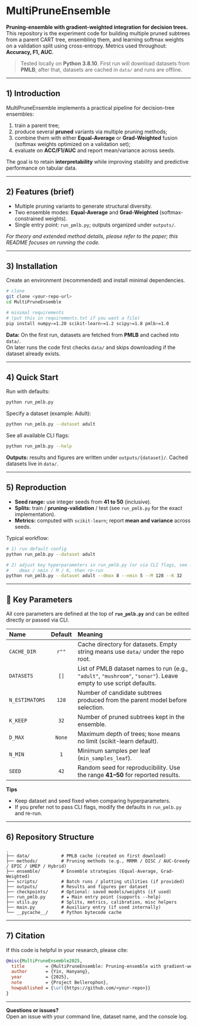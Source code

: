 # MultiPruneEnsemble

**Pruning-ensemble with gradient-weighted integration for decision trees.**  
This repository is the experiment code for building multiple pruned subtrees from a parent CART tree, ensembling them, and learning softmax weights on a validation split using cross-entropy. Metrics used throughout: **Accuracy, F1, AUC**.

> Tested locally on **Python 3.8.10**. First run will download datasets from **PMLB**; after that, datasets are cached in `data/` and runs are offline.

---

## 1) Introduction

MultiPruneEnsemble implements a practical pipeline for decision-tree ensembles:

1) train a parent tree;  
2) produce several **pruned** variants via multiple pruning methods;  
3) combine them with either **Equal-Average** or **Grad-Weighted** fusion (softmax weights optimized on a validation set);  
4) evaluate on **ACC/F1/AUC** and report mean/variance across seeds.

The goal is to retain **interpretability** while improving stability and predictive performance on tabular data.

---

## 2) Features (brief)

- Multiple pruning variants to generate structural diversity.  
- Two ensemble modes: **Equal-Average** and **Grad-Weighted** (softmax-constrained weights).  
- Single entry point: `run_pmlb.py`; outputs organized under `outputs/`.

*For theory and extended method details, please refer to the paper; this README focuses on running the code.*

---

## 3) Installation

Create an environment (recommended) and install minimal dependencies.

```bash
# clone
git clone <your-repo-url>
cd MultiPruneEnsemble

# minimal requirements
# (put this in requirements.txt if you want a file)
pip install numpy>=1.20 scikit-learn>=1.2 scipy>=1.8 pmlb>=1.0
```

**Data:** On the first run, datasets are fetched from **PMLB** and cached into `data/`.  
On later runs the code first checks `data/` and skips downloading if the dataset already exists.

---

## 4) Quick Start

Run with defaults:

```bash
python run_pmlb.py
```

Specify a dataset (example: Adult):

```bash
python run_pmlb.py --dataset adult
```

See all available CLI flags:

```bash
python run_pmlb.py --help
```

**Outputs:** results and figures are written under `outputs/{dataset}/`. Cached datasets live in `data/`.

---

## 5) Reproduction

- **Seed range:** use integer seeds from **41 to 50** (inclusive).  
- **Splits:** train / **pruning-validation** / test (see `run_pmlb.py` for the exact implementation).  
- **Metrics:** computed with `scikit-learn`; report **mean and variance** across seeds.

Typical workflow:

```bash
# 1) run default config
python run_pmlb.py --dataset adult

# 2) adjust key hyperparameters in run_pmlb.py (or via CLI flags, see --help)
#    dmax / nmin / M / K, then re-run
python run_pmlb.py --dataset adult --dmax 8 --nmin 5 --M 128 --K 32
```

---

## 🔧 Key Parameters

All core parameters are defined at the top of **`run_pmlb.py`** and can be edited directly or passed via CLI.

| Name            | Default  | Meaning |
|:----------------|:--------:|:--------|
| `CACHE_DIR`     | `r""`    | Cache directory for datasets. Empty string means use `data/` under the repo root. |
| `DATASETS`      | `[]`     | List of PMLB dataset names to run (e.g., `"adult"`, `"mushroom"`, `"sonar"`). Leave empty to use script defaults. |
| `N_ESTIMATORS`  | `128`    | Number of candidate subtrees produced from the parent model before selection. |
| `K_KEEP`        | `32`     | Number of pruned subtrees kept in the ensemble. |
| `D_MAX`         | `None`   | Maximum depth of trees; `None` means no limit (scikit-learn default). |
| `N_MIN`         | `1`      | Minimum samples per leaf (`min_samples_leaf`). |
| `SEED`          | `42`     | Random seed for reproducibility. Use the range **41–50** for reported results. |

**Tips**
- Keep dataset and seed fixed when comparing hyperparameters.  
- If you prefer not to pass CLI flags, modify the defaults in `run_pmlb.py` and re-run.

---

## 6) Repository Structure

```
.
├── data/            # PMLB cache (created on first download)
├── methods/         # Pruning methods (e.g., MRMR / DISC / AUC-Greedy / EPIC / UMEP / Hybrid)
├── ensemble/        # Ensemble strategies (Equal-Average, Grad-Weighted)
├── scripts/         # Batch runs / plotting utilities (if provided)
├── outputs/         # Results and figures per dataset
├── checkpoints/     # Optional: saved models/weights (if used)
├── run_pmlb.py      # ★ Main entry point (supports --help)
├── utils.py         # Splits, metrics, calibration, misc helpers
├── main.py          # Auxiliary entry (if used internally)
└── __pycache__/     # Python bytecode cache
```

---

## 7) Citation

If this code is helpful in your research, please cite:

```bibtex
@misc{MultiPruneEnsemble2025,
  title        = {MultiPruneEnsemble: Pruning-ensemble with gradient-weighted integration},
  author       = {Yin, Hanyang},
  year         = {2025},
  note         = {Project Bellerophon},
  howpublished = {\url{https://github.com/<your-repo>}}
}
```

---

**Questions or issues?**  
Open an issue with your command line, dataset name, and the console log.
